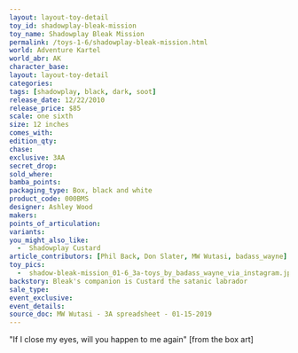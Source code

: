 ```yaml
---
layout: layout-toy-detail 
toy_id: shadowplay-bleak-mission
toy_name: Shadowplay Bleak Mission
permalink: /toys-1-6/shadowplay-bleak-mission.html
world: Adventure Kartel
world_abr: AK
character_base: 
layout: layout-toy-detail
categories: 
tags: [shadowplay, black, dark, soot]
release_date: 12/22/2010
release_price: $85 
scale: one sixth
size: 12 inches
comes_with: 
edition_qty: 
chase: 
exclusive: 3AA
secret_drop: 
sold_where: 
bamba_points: 
packaging_type: Box, black and white 
product_code: 000BMS
designer: Ashley Wood
makers: 
points_of_articulation: 
variants: 
you_might_also_like: 
  -  Shadowplay Custard
article_contributors: [Phil Back, Don Slater, MW Wutasi, badass_wayne]
toy_pics: 
  -  shadow-bleak-mission_01-6_3a-toys_by_badass_wayne_via_instagram.jpg
backstory: Bleak's companion is Custard the satanic labrador
sale_type: 
event_exclusive: 
event_details: 
source_doc: MW Wutasi - 3A spreadsheet - 01-15-2019
---
```

"If I close my eyes, will you happen to me again" [from the box art]

